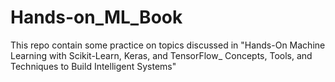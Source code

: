 # Hands-on_ML_Book
This repo contain some practice on topics discussed in "Hands-On Machine Learning with Scikit-Learn, Keras, and TensorFlow_ Concepts, Tools, and Techniques to Build Intelligent Systems"

